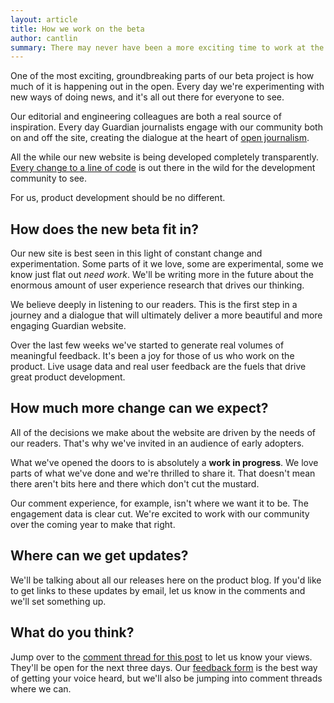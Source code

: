 ```yaml
---
layout: article
title: How we work on the beta
author: cantlin
summary: There may never have been a more exciting time to work at the Guardian.
---
```

One of the most exciting, groundbreaking parts of our beta project is how much of it is happening out in the open. Every day we're experimenting with new ways of doing news, and it's all out there for everyone to see.

Our editorial and engineering colleagues are both a real source of inspiration. Every day Guardian journalists engage with our community both on and off the site, creating the dialogue at the heart of [open journalism](http://www.theguardian.com/media/video/2012/feb/29/alan-rusbridger-open-journalism-guardian-video).

All the while our new website is being developed completely transparently. [Every change to a line of code](https://github.com/guardian/frontend) is out there in the wild for the development community to see.

For us, product development should be no different.

## How does the new beta fit in?

Our new site is best seen in this light of constant change and experimentation. Some parts of it we love, some are experimental, some we know just flat out *need work*. We'll be writing more in the future about the enormous amount of user experience research that drives our thinking.

We believe deeply in listening to our readers. This is the first step in a journey and a dialogue that will ultimately deliver a more beautiful and more engaging Guardian website.

Over the last few weeks we've started to generate real volumes of meaningful feedback. It's been a joy for those of us who work on the product. Live usage data and real user feedback are the fuels that drive great product development.

## How much more change can we expect?

All of the decisions we make about the website are driven by the needs of our readers. That's why we've invited in an audience of early adopters.

What we've opened the doors to is absolutely a **work in progress**. We love parts of what we've done and we're thrilled to share it. That doesn't mean there aren't bits here and there which don't cut the mustard.

Our comment experience, for example, isn't where we want it to be. The engagement data is clear cut. We're excited to work with our community over the coming year to make that right.

## Where can we get updates?

We'll be talking about all our releases here on the product blog. If you'd like to get links to these updates by email, let us know in the comments and we'll set something up.

## What do you think?

Jump over to the [comment thread for this post](http://gu.com/) to let us know your views. They'll be open for the next three days. Our [feedback form](https://s.userzoom.com/m/MSBDMTBTMTE5) is the best way of getting your voice heard, but we'll also be jumping into comment threads where we can.